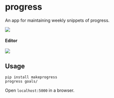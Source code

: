# progress
An app for maintaining weekly snippets of progress.

![](https://raw.githubusercontent.com/csu/progress/master/screenshots/main.jpg)

#### Editor
![](https://raw.githubusercontent.com/csu/progress/master/screenshots/editor.jpg)

## Usage
```
pip install makeprogress
progress goals/
```

Open `localhost:5000` in a browser.
